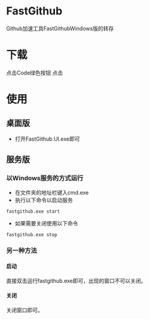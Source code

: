 # FastGithub
Github加速工具FastGithubWindows版的转存
# 下载
点击Code绿色按钮
点击
# 使用
## 桌面版
- 打开FastGithub.UI.exe即可
## 服务版
### 以Windows服务的方式运行
- 在文件夹的地址栏键入cmd.exe
- 执行以下命令以启动服务
```
fastgithub.exe start
```
- 如果需要关闭使用以下命令
```
fastgithub.exe stop
```
### 另一种方法
#### 启动
直接双击运行fastgithub.exe即可，出现的窗口不可以关闭。
#### 关闭
关闭窗口即可。

